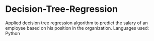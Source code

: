 # Decision-Tree-Regression
Applied decision tree regression algorithm to predict the salary of an employee based on his position in the organization. Languages used: Python
